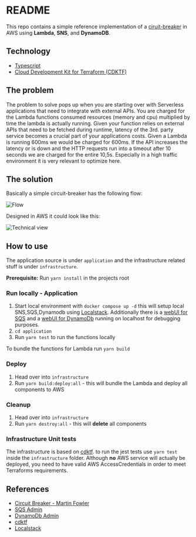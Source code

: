 # README #

This repo contains a simple reference implementation of a [ciruit-breaker](https://martinfowler.com/bliki/CircuitBreaker.html) in AWS using **Lambda**, **SNS**, and **DynamoDB**.

## Technology

* [Typescript](https://www.typescriptlang.org/)
* [Cloud Development Kit for Terraform (CDKTF)](https://www.terraform.io/cdktf)

## The problem
The problem to solve pops up when you are starting over with Serverless applications that need to integrate with external APIs. 
You are charged for the Lambda functions consumed resources (memory and cpu) multiplied by time the lambda is actually running.
Given your function relies on external APIs that need to be fetched during runtime, latency of the 3rd. party service becomes a crucial part of your 
applications costs.
Given a Lambda is running 600ms we would be charged for 600ms. If the API increases the latency or is down and the HTTP requests 
run into a timeout after 10 seconds we are charged for the entire 10,5s. Especially in a high traffic environment it 
is very relevant to optimize here.

## The solution

Basically a simple circuit-breaker has the following flow:

![Flow](http://www.plantuml.com/plantuml/proxy?cache=no&src=https://raw.githubusercontent.com/PacoVK/circuit-breaker-cdktf/main/docs/flow.puml)

Designed in AWS it could look like this:

![Technical view](http://www.plantuml.com/plantuml/proxy?cache=no&src=https://raw.githubusercontent.com/PacoVK/circuit-breaker-cdktf/main/docs/technical_view.puml)

## How to use

The application source is under `application` and the infrastructure related stuff is under `infrastructure`.

**Prerequisite:** Run `yarn install` in the projects root

### Run locally - Application

1. Start local environment with `docker compose up -d` this will setup local SNS,SQS,Dynamodb using [Localstack](https://localstack.cloud/).
Additionally there is a [webUI for SQS](http://localhost:3999) and a [webUI for DynamoDb](http://localhost:8001) running on localhost for debugging purposes.
2. `cd application`
3. Run `yarn test` to run the functions locally

To bundle the functions for Lambda run `yarn build` 

### Deploy

1. Head over into `infrastructure` 
2. Run `yarn build:deploy:all` - this will bundle the Lambda and deploy all components to AWS

### Cleanup

1. Head over into `infrastructure`
2. Run `yarn destroy:all` - this will **delete** all components 

### Infrastructure Unit tests

The infrastructure is based on [cdktf](https://www.terraform.io/cdktf). 
to run the jest tests use `yarn test` inside the `infrastructure` folder. Although **no** AWS service will actually be deployed,
you need to have valid AWS AccessCredentials in order to meet Terraforms requirements. 

## References

* [Circuit Breaker - Martin Fowler](https://martinfowler.com/bliki/CircuitBreaker.html)
* [SQS Admin](https://github.com/PacoVK/sqs-admin)
* [DynamoDb Admin](https://github.com/aaronshaf/dynamodb-admin)
* [cdktf](https://www.terraform.io/cdktf)
* [Localstack](https://localstack.cloud/)